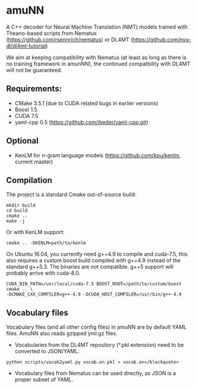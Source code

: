 
# amuNN

A C++ decoder for Neural Machine Translation (NMT) models trained with Theano-based scripts from 
Nematus (https://github.com/rsennrich/nematus) or DL4MT (https://github.com/nyu-dl/dl4mt-tutorial)

We aim at keeping compatibility with Nematus (at least as long as there is no training framework in amunNN), the continued compatbility with DL4MT will not be guaranteed. 

## Requirements:
 * CMake 3.5.1 (due to CUDA related bugs in earlier versions)
 * Boost 1.5
 * CUDA 7.5
 * yaml-cpp 0.5 (https://github.com/jbeder/yaml-cpp.git)

## Optional
 * KenLM for n-gram language models (https://github.com/kpu/kenlm, current master)

## Compilation
The project is a standard Cmake out-of-source build:

    mkdir build
    cd build
    cmake ..
    make -j

Or with KenLM support:

    cmake .. -DKENLM=path/to/kenlm


On Ubuntu 16.04, you currently need g++4.9 to compile and cuda-7.5, this also requires a custom boost build compiled with g++4.9 instead of the standard g++5.3. The binaries are not compatible. g++5 support will probably arrive with cuda-8.0.

    CUDA_BIN_PATH=/usr/local/cuda-7.5 BOOST_ROOT=/path/to/custom/boost cmake .. \
    -DCMAKE_CXX_COMPILER=g++-4.9 -DCUDA_HOST_COMPILER=/usr/bin/g++-4.9

## Vocabulary files
Vocabulary files (and all other config files) in amuNN are by default YAML files. AmuNN also reads gzipped yml.gz files. 

* Vocabularies from the DL4MT repository (*.pkl extension) need to be converted to JSON/YAML:
```    
python scripts/vocab2yaml.py vocab.en.pkl > vocab.en</blockquote>
```
* Vocabulary files from Nematus can be used directly, as JSON is a proper subset of YAML. 
